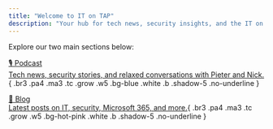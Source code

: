 ```yaml
---
title: "Welcome to IT on TAP"
description: "Your hub for tech news, security insights, and the IT on TAP podcast. Choose a section below to get started."
---
```


Explore our two main sections below:

<div class="flex flex-wrap justify-center items-stretch mv4">

[🎙️ Podcast  
<span class="db f6 fw4 mt2">Tech news, security stories, and relaxed conversations with Pieter and Nick.</span>](/podcast/){ .br3 .pa4 .ma3 .tc .grow .w5 .bg-blue .white .b .shadow-5 .no-underline }

[📝 Blog  
<span class="db f6 fw4 mt2">Latest posts on IT, security, Microsoft 365, and more.</span>](/posts/){ .br3 .pa4 .ma3 .tc .grow .w5 .bg-hot-pink .white .b .shadow-5 .no-underline }

</div>

<style>
.bg-gradient-blue {
  background: linear-gradient(90deg, #007cf0 0%, #00dfd8 100%) !important;
}
.bg-gradient-pink {
  background: linear-gradient(90deg, #ff512f 0%, #dd2476 100%) !important;
}
.shadow-5 {
  box-shadow: 0 8px 32px rgba(0,0,0,0.12), 0 1.5px 4px rgba(0,0,0,0.08);
}
</style>

